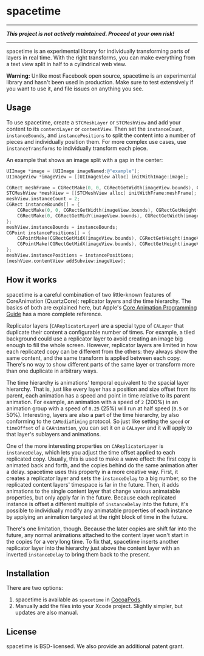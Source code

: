 # spacetime
- - -

**_This project is not actively maintained. Proceed at your own risk!_**

- - - 

spacetime is an experimental library for individually transforming parts of layers in real time. With the right transforms, you can make everything from a text view split in half to a cylindrical web view.

**Warning:** Unlike most Facebook open source, spacetime is an experimental library and hasn't been used in production. Make sure to test extensively if you want to use it, and file issues on anything you see.

## Usage
To use spacetime, create a `STCMeshLayer` or `STCMeshView` and add your content to its `contentLayer` or `contentView`. Then set the `instanceCount`, `instanceBounds`, and `instancePositions` to split the content into a number of pieces and individually position them. For more complex use cases, use `instanceTransforms` to individually transform each piece.

An example that shows an image split with a gap in the center:

```objective-c
UIImage *image = [UIImage imageNamed:@"example"];
UIImageView *imageView = [[UIImageView alloc] initWithImage:image];

CGRect meshFrame = CGRectMake(0, 0, CGRectGetWidth(imageView.bounds), CGRectGetHeight(imageView.bounds) * 1.5);
STCMeshView *meshView = [[STCMeshView alloc] initWithFrame:meshFrame];
meshView.instanceCount = 2;
CGRect instanceBounds[] = {
    CGRectMake(0, 0, CGRectGetWidth(imageView.bounds), CGRectGetHeight(imageView.bounds) / 2),
    CGRectMake(0, CGRectGetMidY(imageView.bounds), CGRectGetWidth(imageView.bounds), CGRectGetHeight(imageView.bounds) / 2),
};
meshView.instanceBounds = instanceBounds;
CGPoint instancePositions[] = {
    CGPointMake(CGRectGetMidX(imageView.bounds), CGRectGetHeight(imageView.bounds) / 4),
    CGPointMake(CGRectGetMidX(imageView.bounds), CGRectGetHeight(imageView.bounds) / 4 * 5),
};
meshView.instancePositions = instancePositions;
[meshView.contentView addSubview:imageView];
```

## How it works
spacetime is a careful combination of two little-known features of CoreAnimation (QuartzCore): replicator layers and the time hierarchy. The basics of both are explained here, but Apple's [Core Animation Programming Guide](https://developer.apple.com/library/ios/documentation/Cocoa/Conceptual/CoreAnimation_guide/Introduction/Introduction.html#//apple_ref/doc/uid/TP40004514) has a more complete reference.

Replicator layers (`CAReplicatorLayer`) are a special type of `CALayer` that duplicate their content a configurable number of times. For example, a tiled background could use a replicator layer to avoid creating an image big enough to fill the whole screen. However, replicator layers are limited in how each replicated copy can be different from the others: they always show the same content, and the same transform is applied between each copy. There's no way to show different parts of the same layer or transform more than one duplicate in arbitrary ways.

The time hierarchy is animations' temporal equivalent to the spacial layer hierarchy. That is, just like every layer has a position and size offset from its parent, each animation has a speed and point in time relative to its parent animation. For example, an animation with a speed of `2` (200%) in an animation group with a speed of `0.25` (25%) will run at half speed (`0.5` or 50%). Interesting, layers are also a part of the time hierarchy, by also conforming to the `CAMediaTiming` protocol. So just like setting the `speed` or `timeOffset` of a `CAAnimation`, you can set it on a `CALayer` and it will apply to that layer's sublayers and animations.

One of the more interesting properties on `CAReplicatorLayer` is `instanceDelay`, which lets you adjust the time offset applied to each replicated copy. Usually, this is used to make a wave effect: the first copy is animated back and forth, and the copies behind do the same animation after a delay. spacetime uses this property in a more creative way. First, it creates a replicator layer and sets the `instanceDelay` to a big number, so the replicated content layers' timespace is far in the future. Then, it adds animations to the single content layer that change various animatable properties, but only apply far in the future. Because each replicated instance is offset a different multiple of `instanceDelay` into the future, it's possible to individually modify any animatable properties of each instance by applying an animation targeted at the right block of time in the future.

There's one limitation, though. Because the later copies are shift far into the future, any normal animations attached to the content layer won't start in the copies for a very long time. To fix that, spacetime inserts another replicator layer into the hierarchy just above the content layer with an inverted `instanceDelay` to bring them back to the present.

## Installation
There are two options:

 1. spacetime is available as `spacetime` in [CocoaPods](https://cocoapods.org).
 2. Manually add the files into your Xcode project. Slightly simpler, but updates are also manual.

## License
spacetime is BSD-licensed. We also provide an additional patent grant.

